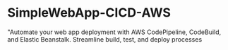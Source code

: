 # SimpleWebApp-CICD-AWS
"Automate your web app deployment with AWS CodePipeline, CodeBuild, and Elastic Beanstalk. Streamline build, test, and deploy processes
